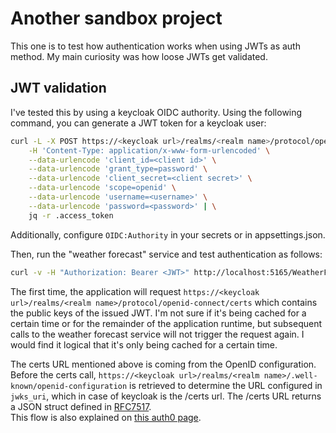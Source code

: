 # Another sandbox project
This one is to test how authentication works when using JWTs as auth
method. My main curiosity was how loose JWTs get validated.

## JWT validation
I've tested this by using a keycloak OIDC authority. Using the following
command, you can generate a JWT token for a keycloak user:
```bash
curl -L -X POST https://<keycloak url>/realms/<realm name>/protocol/openid-connect/token \
    -H 'Content-Type: application/x-www-form-urlencoded' \
    --data-urlencode 'client_id=<client id>' \
    --data-urlencode 'grant_type=password' \
    --data-urlencode 'client_secret=<client secret>' \
    --data-urlencode 'scope=openid' \
    --data-urlencode 'username=<username>' \
    --data-urlencode 'password=<password>' | \
    jq -r .access_token
```

Additionally, configure `OIDC:Authority` in your secrets or in appsettings.json.

Then, run the "weather forecast" service and test authentication as follows:
```bash
curl -v -H "Authorization: Bearer <JWT>" http://localhost:5165/WeatherForecast
```

The first time, the application will request `https://<keycloak url>/realms/<realm name>/protocol/openid-connect/certs`
which contains the public keys of the issued JWT. I'm not sure if it's being
cached for a certain time or for the remainder of the application runtime,
but subsequent calls to the weather forecast service will not trigger the request
again. I would find it logical that it's only being cached for a certain time.

The certs URL mentioned above is coming from the OpenID configuration.
Before the certs call, `https://<keycloak url>/realms/<realm name>/.well-known/openid-configuration`
is retrieved to determine the URL configured in `jwks_uri`, which in case of
keycloak is the /certs url. The /certs URL returns a JSON struct defined in [RFC7517](https://datatracker.ietf.org/doc/html/rfc7517).   
This flow is also explained on [this auth0 page](https://auth0.com/docs/secure/tokens/json-web-tokens/locate-json-web-key-sets).